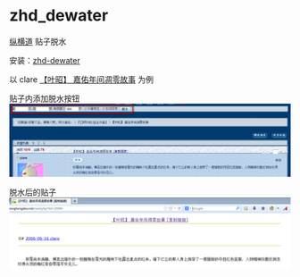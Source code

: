 zhd_dewater
===========

[纵横道](http://www.zonghengdao.net) 贴子脱水

安装：[zhd-dewater](https://greasyfork.org/zh-CN/scripts/4077-zhd-dewater)

以 clare [【叶昭】 嘉佑年间凋零故事](http://www.zonghengdao.net/read.php?tid=20984) 为例

贴子内添加脱水按钮
![form](dewater_form.png)

脱水后的贴子
![thread](dewater_thread.png)
